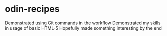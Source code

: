 # odin-recipes
Demonstrated using Git commands in the workflow
Demonstrated my skills in usage of basic HTML-5
Hopefully made something interesting by the end